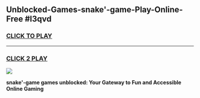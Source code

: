 
## Unblocked-Games-snake'-game-Play-Online-Free #l3qvd
<h3>
<a href="https://us.freeplayer.one?title=snake'-game&ref=10M">CLICK TO PLAY</a></h3>
<hr>

<h3>
<a href="https://us.freeplayer.one?title=snake'-game&ref=10M">CLICK 2 PLAY</a>
  
</h3>

<a href="https://us.freeplayer.one?title=snake'-game&ref=10M"><img src="https://clearcache.store/games.png"></a>


**snake'-game games unblocked: Your Gateway to Fun and Accessible Online Gaming**
